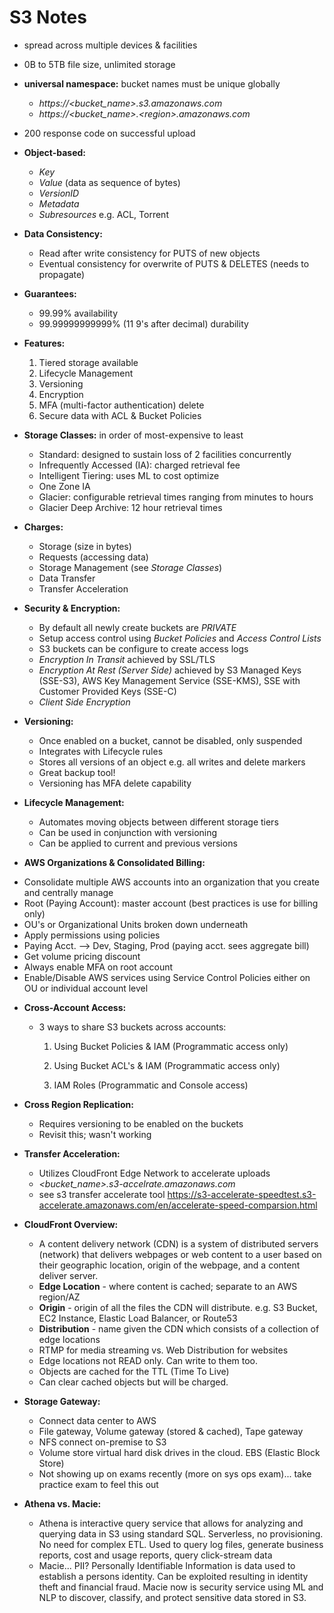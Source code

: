 # S3 Notes

* spread across multiple devices & facilities

* 0B to 5TB file size, unlimited storage

* **universal namespace:** bucket names must be unique globally

  - *https://\<bucket_name\>.s3.amazonaws.com*
  - *https://\<bucket_name\>.\<region\>.amazonaws.com*


* 200 response code on successful upload

* **Object-based:**

  - *Key*
  - *Value* (data as sequence of bytes)
  - *VersionID*
  - *Metadata*
  - *Subresources* e.g. ACL, Torrent


* **Data Consistency:**

  - Read after write consistency for PUTS of new objects
  - Eventual consistency for overwrite of PUTS & DELETES (needs to propagate)


* **Guarantees:**

  - 99.99% availability
  - 99.99999999999% (11 9's after decimal) durability


* **Features:**

  1. Tiered storage available
  2. Lifecycle Management
  3. Versioning
  4. Encryption
  5. MFA (multi-factor authentication) delete
  6. Secure data with ACL & Bucket Policies


* **Storage Classes:** in order of most-expensive to least

  - Standard: designed to sustain loss of 2 facilities concurrently
  - Infrequently Accessed (IA): charged retrieval fee
  - Intelligent Tiering: uses ML to cost optimize
  - One Zone IA
  - Glacier: configurable retrieval times ranging from minutes to hours
  - Glacier Deep Archive: 12 hour retrieval times


* **Charges:**

  - Storage (size in bytes)
  - Requests (accessing data)
  - Storage Management (see *Storage Classes*)
  - Data Transfer
  - Transfer Acceleration


* **Security & Encryption:**

  - By default all newly create buckets are *PRIVATE*
  - Setup access control using *Bucket Policies* and *Access Control Lists*
  - S3 buckets can be configure to create access logs
  - *Encryption In Transit* achieved by SSL/TLS
  - *Encryption At Rest (Server Side)* achieved by S3 Managed Keys (SSE-S3), AWS Key Management Service (SSE-KMS), SSE with Customer Provided Keys (SSE-C)
  - *Client Side Encryption*


* **Versioning:**

  - Once enabled on a bucket, cannot be disabled, only suspended
  - Integrates with Lifecycle rules
  - Stores all versions of an object e.g. all writes and delete markers
  - Great backup tool!
  - Versioning has MFA delete capability


* **Lifecycle Management:**

  - Automates moving objects between different storage tiers
  - Can be used in conjunction with versioning
  - Can be applied to current and previous versions


* **AWS Organizations & Consolidated Billing:**

 - Consolidate multiple AWS accounts into an organization that you create and centrally manage
 - Root (Paying Account): master account (best practices is use for billing only)
 - OU's or Organizational Units broken down underneath
 - Apply permissions using policies
 - Paying Acct. —> Dev, Staging, Prod (paying acct. sees aggregate bill)
 - Get volume pricing discount
 - Always enable MFA on root account
 - Enable/Disable AWS services using Service Control Policies either on OU or individual account level


* **Cross-Account Access:**

  - 3 ways to share S3 buckets across accounts:

    1. Using Bucket Policies & IAM (Programmatic access only)

    2. Using Bucket ACL's & IAM (Programmatic access only)

    3. IAM Roles (Programmatic and Console access)


* **Cross Region Replication:**

  - Requires versioning to be enabled on the buckets
  - Revisit this; wasn't working


* **Transfer Acceleration:**

  - Utilizes CloudFront Edge Network to accelerate uploads
  - *\<bucket_name\>.s3-accelrate.amazonaws.com*
  - see s3 transfer accelerate tool https://s3-accelerate-speedtest.s3-accelerate.amazonaws.com/en/accelerate-speed-comparsion.html


* **CloudFront Overview:**

  - A content delivery network (CDN) is a system of distributed servers (network) that delivers webpages or web content to a user based on their geographic location, origin of the webpage, and a content deliver server.
  - **Edge Location** - where content is cached; separate to an AWS region/AZ
  - **Origin** - origin of all the files the CDN will distribute. e.g. S3 Bucket, EC2 Instance, Elastic Load Balancer, or Route53
  - **Distribution** - name given the CDN which consists of a collection of edge locations
  - RTMP for media streaming vs. Web Distribution for websites
  - Edge locations not READ only. Can write to them too.
  - Objects are cached for the TTL (Time To Live)
  - Can clear cached objects but will be charged.


* **Storage Gateway:**

  - Connect data center to AWS
  - File gateway, Volume gateway (stored & cached), Tape gateway
  - NFS connect on-premise to S3
  - Volume store virtual hard disk drives in the cloud. EBS (Elastic Block Store)
  - Not showing up on exams recently (more on sys ops exam)... take practice exam to feel this out


* **Athena vs. Macie:**

  - Athena is interactive query service that allows for analyzing and querying data in S3 using standard SQL. Serverless, no provisioning. No need for complex ETL.  Used to query log files, generate business reports, cost and usage reports, query click-stream data
  - Macie... PII? Personally Identifiable Information is data used to establish a persons identity.  Can be exploited resulting in identity theft and financial fraud.  Macie now is security service using ML and NLP to discover, classify, and protect sensitive data stored in S3.
